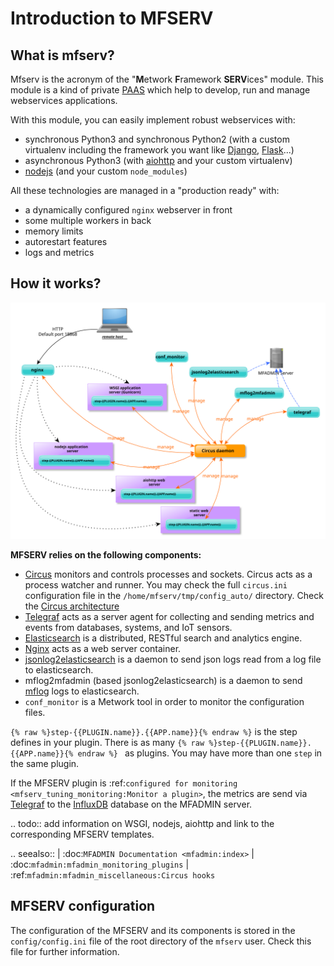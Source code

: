 # Introduction to MFSERV


## What is mfserv?

Mfserv is the acronym of the "**M**etwork **F**ramework **SERV**ices" module. This module is a kind of private [PAAS](https://en.wikipedia.org/wiki/Platform_as_a_service) which help to develop, run and manage webservices applications.

With this module, you can easily implement robust webservices with:

- synchronous Python3 and synchronous Python2 (with a custom virtualenv including the framework you want like [Django](https://www.djangoproject.com/), [Flask](http://flask.pocoo.org/)...)
- asynchronous Python3 (with [aiohttp](https://aiohttp.readthedocs.io/) and your custom virtualenv)
- [nodejs](http://nodejs.org) (and your custom `node_modules`)

All these technologies are managed in a "production ready" with:

- a dynamically configured `nginx` webserver in front
- some multiple workers in back
- memory limits
- autorestart features
- logs and metrics

## How it works?

![image](./_images/overall_architecture.svg)

**MFSERV relies on the following components:**

- [Circus](https://circus.readthedocs.io/en/latest/) monitors and controls processes and sockets. Circus acts as a process watcher and runner. You may check the full `circus.ini` configuration file in the `/home/mfserv/tmp/config_auto/` directory. Check the [Circus architecture](https://circus.readthedocs.io/en/latest/design/architecture/)
- [Telegraf](https://docs.influxdata.com/telegraf/) acts as a server agent for collecting and sending metrics and events from databases, systems, and IoT sensors.
- [Elasticsearch](https://www.elastic.co/products/elasticsearch) is a distributed, RESTful search and analytics engine.
- [Nginx](https://www.nginx.com/) acts as a web server container.
- [jsonlog2elasticsearch](https://github.com/metwork-framework/jsonlog2elasticsearch) is a daemon to send json logs read from a log file to elasticsearch.
- mflog2mfadmin (based jsonlog2elasticsearch) is a daemon to send [mflog](https://github.com/metwork-framework/mflog) logs to elasticsearch.
- `conf_monitor` is a Metwork tool in order to monitor the configuration files.

`{% raw %}step-{{PLUGIN.name}}.{{APP.name}}{% endraw %}` is the step defines in your plugin.  There is as many `{% raw %}step-{{PLUGIN.name}}.{{APP.name}}{% endraw %} ` as plugins. You may have more than one `step` in the same plugin.


If the MFSERV plugin is :ref:`configured for monitoring <mfserv_tuning_monitoring:Monitor a plugin>`, the metrics are send via [Telegraf](https://docs.influxdata.com/telegraf/) to the [InfluxDB](https://docs.influxdata.com/influxdb/) database on the MFADMIN server.

.. todo:: add information on WSGI, nodejs, aiohttp and link to the corresponding MFSERV templates.

.. seealso::
    | :doc:`MFADMIN Documentation <mfadmin:index>`
    | :doc:`mfadmin:mfadmin_monitoring_plugins`
    | :ref:`mfadmin:mfadmin_miscellaneous:Circus hooks` 


## MFSERV configuration

The configuration of the MFSERV and its components is stored in the `config/config.ini` file of the root directory of the `mfserv` user. Check this file for further information.

<!--
Intentional comment to prevent m2r from generating bad rst statements when the file ends with a block .. xxx ::
-->
